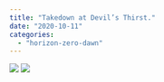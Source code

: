 ```yaml
---
title: "Takedown at Devil’s Thirst."
date: "2020-10-11"
categories: 
  - "horizon-zero-dawn"
---
```


[![](images/End-of-a-fight-scaled-1.jpg)](images/End-of-a-fight-scaled-1.jpg)
[![](images/End-of-a-fight-scaled-1.jpg)](images/End-of-a-fight-scaled-1.jpg)
